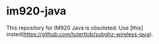 # im920-java
This repository for IM920 Java is obsoleted.
Use [this] insted(https://github.com/tutertlob/subghz-wireless-java).
